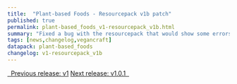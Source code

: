 ```yaml
---
title:  "Plant-based Foods - Resourcepack v1b patch"
published: true
permalink: plant-based_foods_v1-resourcepack_v1b.html
summary: "Fixed a bug with the resourcepack that would show some errors in the game log."
tags: [news,changelog,vegancraft]
datapack: plant-based_foods
changelog: v1-resourcepack_v1b
---
```


<div class="btn-group">
    <a href="plant-based_foods_v1.html" role="button" class="btn btn-primary"><i class="fa fa-caret-left"></i>&nbsp; Previous release: v1</a>
    <a href="plant-based_foods_v1.0.1.html" role="button" class="btn btn-primary">Next release: v1.0.1 &nbsp;<i class="fa fa-caret-right"></i></a>
</div>